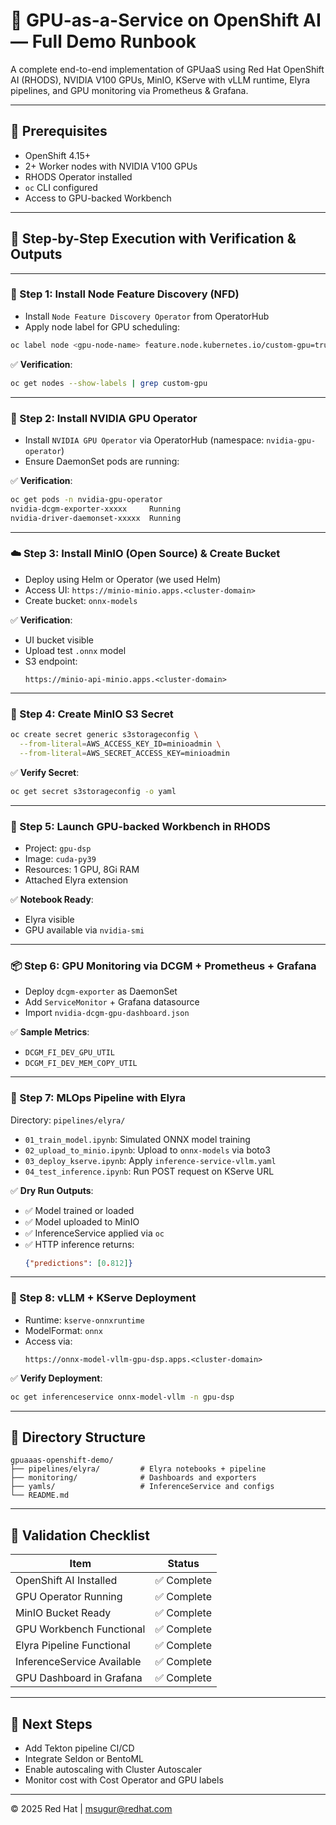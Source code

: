 # 🎯 GPU-as-a-Service on OpenShift AI — Full Demo Runbook

A complete end-to-end implementation of GPUaaS using Red Hat OpenShift AI (RHODS), NVIDIA V100 GPUs, MinIO, KServe with vLLM runtime, Elyra pipelines, and GPU monitoring via Prometheus & Grafana.

---

## 🧭 Prerequisites

- OpenShift 4.15+
- 2+ Worker nodes with NVIDIA V100 GPUs
- RHODS Operator installed
- `oc` CLI configured
- Access to GPU-backed Workbench

---

## 🔢 Step-by-Step Execution with Verification & Outputs

---

### 🔧 Step 1: Install Node Feature Discovery (NFD)

- Install `Node Feature Discovery Operator` from OperatorHub
- Apply node label for GPU scheduling:

```bash
oc label node <gpu-node-name> feature.node.kubernetes.io/custom-gpu=true
```

✅ **Verification**:
```bash
oc get nodes --show-labels | grep custom-gpu
```

---

### 🔌 Step 2: Install NVIDIA GPU Operator

- Install `NVIDIA GPU Operator` via OperatorHub (namespace: `nvidia-gpu-operator`)
- Ensure DaemonSet pods are running:

✅ **Verification**:
```bash
oc get pods -n nvidia-gpu-operator
nvidia-dcgm-exporter-xxxxx     Running
nvidia-driver-daemonset-xxxxx  Running
```

---

### ☁️ Step 3: Install MinIO (Open Source) & Create Bucket

- Deploy using Helm or Operator (we used Helm)
- Access UI: `https://minio-minio.apps.<cluster-domain>`
- Create bucket: `onnx-models`

✅ **Verification**:
- UI bucket visible
- Upload test `.onnx` model
- S3 endpoint:
  ```
  https://minio-api-minio.apps.<cluster-domain>
  ```

---

### 🔐 Step 4: Create MinIO S3 Secret

```bash
oc create secret generic s3storageconfig \
  --from-literal=AWS_ACCESS_KEY_ID=minioadmin \
  --from-literal=AWS_SECRET_ACCESS_KEY=minioadmin
```

✅ **Verify Secret**:
```bash
oc get secret s3storageconfig -o yaml
```

---

### 🧠 Step 5: Launch GPU-backed Workbench in RHODS

- Project: `gpu-dsp`
- Image: `cuda-py39`
- Resources: 1 GPU, 8Gi RAM
- Attached Elyra extension

✅ **Notebook Ready**:
- Elyra visible
- GPU available via `nvidia-smi`

---

### 📦 Step 6: GPU Monitoring via DCGM + Prometheus + Grafana

- Deploy `dcgm-exporter` as DaemonSet
- Add `ServiceMonitor` + Grafana datasource
- Import `nvidia-dcgm-gpu-dashboard.json`

✅ **Sample Metrics**:
- `DCGM_FI_DEV_GPU_UTIL`
- `DCGM_FI_DEV_MEM_COPY_UTIL`

---

### 🧪 Step 7: MLOps Pipeline with Elyra

Directory: `pipelines/elyra/`

- `01_train_model.ipynb`: Simulated ONNX model training
- `02_upload_to_minio.ipynb`: Upload to `onnx-models` via boto3
- `03_deploy_kserve.ipynb`: Apply `inference-service-vllm.yaml`
- `04_test_inference.ipynb`: Run POST request on KServe URL

✅ **Dry Run Outputs**:
- ✅ Model trained or loaded
- ✅ Model uploaded to MinIO
- ✅ InferenceService applied via `oc`
- ✅ HTTP inference returns:
  ```json
  {"predictions": [0.812]}
  ```

---

### 📡 Step 8: vLLM + KServe Deployment

- Runtime: `kserve-onnxruntime`
- ModelFormat: `onnx`
- Access via:
  ```
  https://onnx-model-vllm-gpu-dsp.apps.<cluster-domain>
  ```

✅ **Verify Deployment**:
```bash
oc get inferenceservice onnx-model-vllm -n gpu-dsp
```

---

## 📂 Directory Structure

```
gpuaaas-openshift-demo/
├── pipelines/elyra/         # Elyra notebooks + pipeline
├── monitoring/              # Dashboards and exporters
├── yamls/                   # InferenceService and configs
└── README.md
```

---

## 🧪 Validation Checklist

| Item                          | Status     |
|-------------------------------|------------|
| OpenShift AI Installed        | ✅ Complete |
| GPU Operator Running          | ✅ Complete |
| MinIO Bucket Ready            | ✅ Complete |
| GPU Workbench Functional      | ✅ Complete |
| Elyra Pipeline Functional     | ✅ Complete |
| InferenceService Available    | ✅ Complete |
| GPU Dashboard in Grafana      | ✅ Complete |

---

## 📝 Next Steps

- Add Tekton pipeline CI/CD
- Integrate Seldon or BentoML
- Enable autoscaling with Cluster Autoscaler
- Monitor cost with Cost Operator and GPU labels

---

© 2025 Red Hat | msugur@redhat.com
